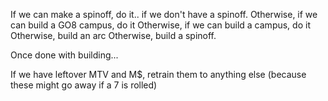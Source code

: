 If we can make a spinoff, do it.. if we don't have a spinoff.
Otherwise, if we can build a GO8 campus, do it
Otherwise, if we can build a campus, do it
Otherwise, build an arc
Otherwise, build a spinoff.

Once done with building...

If we have leftover MTV and M$, retrain them to anything else (because these might go away if a 7 is rolled)
